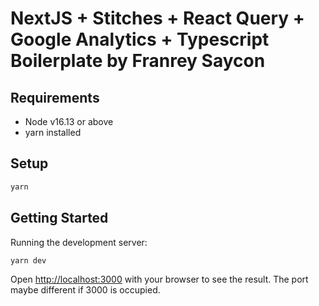 # NextJS + Stitches + React Query + Google Analytics + Typescript Boilerplate by Franrey Saycon

## Requirements
- Node v16.13 or above
- yarn installed

## Setup
```bash
yarn
```

## Getting Started
Running the development server:
```bash
yarn dev
```

Open [http://localhost:3000](http://localhost:3000) with your browser to see the result.
The port maybe different if 3000 is occupied.
